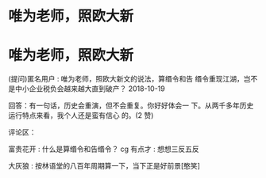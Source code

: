 # 唯为老师，照欧大新

# 唯为老师，照欧大新

(提问)匿名用户 : 唯为老师，照欧大新文的说法，算缗令和告 缗令重现江湖，岂不是中小企业税负会越来越大直到破产？ 2018-10-19

回答：有一句话，历史会重演，但不会重复。你好好体会一 下。从两千多年历史运行特点来看，我个人还是蛮有信心 的。(2 赞)

评论区：

富贵花开 : 什么是算缗令和告缗令？ cg 有点才 : 想想三反五反

大灰狼 : 按林语堂的八百年周期算一下，当下正是好前景[憨笑]